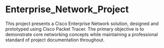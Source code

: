 # Enterprise_Network_Project
This project presents a Cisco Enterprise Network solution, designed and prototyped using Cisco Packet Tracer. The primary objective is to demonstrate core networking concepts while maintaining a professional standard of project documentation throughout.
